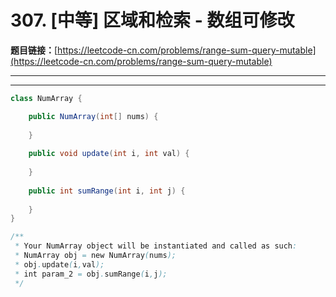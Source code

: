 # 307. [中等] 区域和检索 - 数组可修改

**题目链接：**[https://leetcode-cn.com/problems/range-sum-query-mutable](https://leetcode-cn.com/problems/range-sum-query-mutable)

---

<Cards card="leetcode_307_range-sum-query-mutable"></Cards>

---

```java
class NumArray {

    public NumArray(int[] nums) {
        
    }
    
    public void update(int i, int val) {
        
    }
    
    public int sumRange(int i, int j) {
        
    }
}

/**
 * Your NumArray object will be instantiated and called as such:
 * NumArray obj = new NumArray(nums);
 * obj.update(i,val);
 * int param_2 = obj.sumRange(i,j);
 */
```